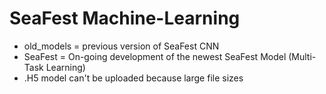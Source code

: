 # SeaFest Machine-Learning
- old_models = previous version of SeaFest CNN
- SeaFest = On-going development of the newest SeaFest Model (Multi-Task Learning)
- .H5 model can't be uploaded because large file sizes

